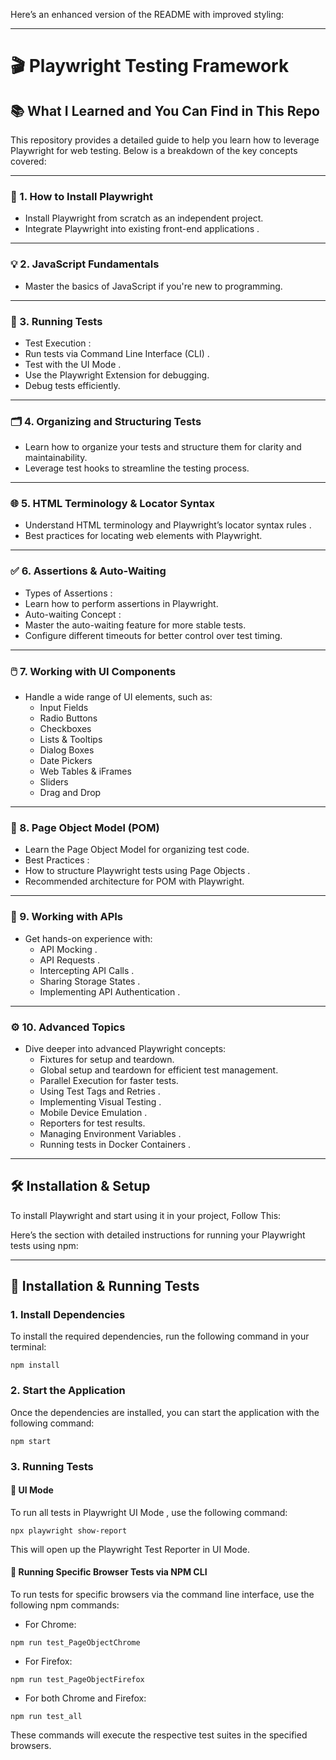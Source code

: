 Here’s an enhanced version of the README with improved styling:

---

# 🎬   Playwright Testing Framework  

## 📚   What I Learned and You Can Find in This Repo  

This repository provides a detailed guide to help you learn how to leverage Playwright for web testing. Below is a breakdown of the key concepts covered:

---

### 🚀   1. How to Install Playwright  
-   Install Playwright from scratch   as an independent project.
-   Integrate Playwright into existing front-end applications  .

---

### 💡   2. JavaScript Fundamentals  
-   Master the basics of JavaScript   if you're new to programming.

---

### 🧪   3. Running Tests  
-   Test Execution  :
  - Run tests via   Command Line Interface (CLI)  .
  - Test with the   UI Mode  .
  - Use the   Playwright Extension   for debugging.
  -   Debug tests   efficiently.

---

### 🗂️   4. Organizing and Structuring Tests  
- Learn how to   organize your tests   and   structure them   for clarity and maintainability.
- Leverage   test hooks   to streamline the testing process.

---

### 🌐   5. HTML Terminology & Locator Syntax  
-   Understand HTML terminology   and Playwright’s   locator syntax rules  .
-   Best practices   for locating web elements with Playwright.

---

### ✅   6. Assertions & Auto-Waiting  
-   Types of Assertions  :
  - Learn how to perform   assertions   in Playwright.
-   Auto-waiting Concept  :
  - Master the auto-waiting feature for more stable tests.
  - Configure different   timeouts   for better control over test timing.

---

### 🖱️   7. Working with UI Components  
- Handle a wide range of UI elements, such as:
  -   Input Fields  
  -   Radio Buttons  
  -   Checkboxes  
  -   Lists & Tooltips  
  -   Dialog Boxes  
  -   Date Pickers  
  -   Web Tables & iFrames  
  -   Sliders  
  -   Drag and Drop  

---

### 🧩   8. Page Object Model (POM)  
- Learn the   Page Object Model   for organizing test code.
-   Best Practices  :
  - How to structure Playwright tests using   Page Objects  .
  - Recommended   architecture   for POM with Playwright.

---

### 🔌   9. Working with APIs  
- Get hands-on experience with:
  -   API Mocking  .
  -   API Requests  .
  -   Intercepting API Calls  .
  -   Sharing Storage States  .
  - Implementing   API Authentication  .

---

### ⚙️   10. Advanced Topics  
- Dive deeper into advanced Playwright concepts:
  -   Fixtures   for setup and teardown.
  -   Global setup   and   teardown   for efficient test management.
  -   Parallel Execution   for faster tests.
  - Using   Test Tags   and   Retries  .
  - Implementing   Visual Testing  .
  -   Mobile Device Emulation  .
  -   Reporters   for test results.
  - Managing   Environment Variables  .
  - Running tests in   Docker Containers  .

---

## 🛠️   Installation & Setup  

To install Playwright and start using it in your project, Follow This: 

Here’s the section with detailed instructions for running your Playwright tests using npm:

---

## 🚀   Installation & Running Tests  

### 1.   Install Dependencies  

To install the required dependencies, run the following command in your terminal:

``` 
npm install
```

### 2.   Start the Application  

Once the dependencies are installed, you can start the application with the following command:

``` 
npm start
```

### 3.   Running Tests  

#### 🔄   UI Mode  
To run all tests in   Playwright UI Mode  , use the following command:

``` 
npx playwright show-report
```

This will open up the Playwright Test Reporter in UI Mode.

#### 🎯   Running Specific Browser Tests via NPM CLI  

To run tests for specific browsers via the command line interface, use the following npm commands:

-   For Chrome:  

  ``` 
  npm run test_PageObjectChrome
  ```

-   For Firefox:  

  ``` 
  npm run test_PageObjectFirefox
  ```

-   For both Chrome and Firefox:  

  ``` 
  npm run test_all
  ```

These commands will execute the respective test suites in the specified browsers.

